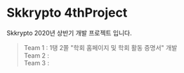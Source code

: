 # Skkrypto 4thProject
Skkrypto 2020년 상반기 개발 프로젝트 입니다.
>Team 1 : 1탱 2쫄 "학회 홈페이지 및 학회 활동 증명서" 개발 <br>
>Team 2 :                                               <br>
>Team 3 :
